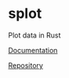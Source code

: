 # splot

Plot data in Rust

[Documentation](https://docs.rs/splot)

[Repository](https://github.com/DougLau/splot)
